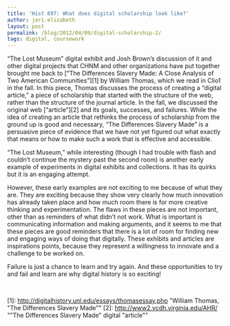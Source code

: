 ```yaml
---
title: 'Hist 697: What does digital scholarship look like?'
author: jeri.elizabeth
layout: post
permalink: /blog/2012/04/09/digital-scholarship-2/
tags: digital, coursework
---
```

&#8220;The Lost Museum&#8221; digital exhibit and Josh Brown&#8217;s discussion of it and other digital projects that CHNM and other organizations have put together brought me back to [&#8220;The Differences Slavery Made: A Close Analysis of Two American Communities&#8221;][1] by William Thomas, which we read in Clio1 in the fall. In this piece, Thomas discusses the process of creating a &#8220;digital article,&#8221; a piece of scholarship that started with the structure of the web, rather than the structure of the journal article. In the fall, we discussed the original web [&#8220;article&#8221;][2] and its goals, successes, and failures. While the idea of creating an article that rethinks the process of scholarship from the ground up is good and necessary, &#8220;The Differences Slavery Made&#8221; is a persuasive piece of evidence that we have not yet figured out what exactly that means or how to make such a work that is effective and accessible.

&#8220;The Lost Museum,&#8221; while interesting (though I had trouble with flash and couldn&#8217;t continue the mystery past the second room) is another early example of experiments in digital exhibits and collections. It has its quirks but it is an engaging attempt.

However, these early examples are not exciting to me because of what they are. They are exciting because they show very clearly how much innovation has already taken place and how much room there is for more creative thinking and experimentation. The flaws in these pieces are not important, other than as reminders of what didn&#8217;t not work. What is important is communicating information and making arguments, and it seems to me that these pieces are good reminders that there is a lot of room for finding new and engaging ways of doing that digitally. These exhibits and articles are inspirations points, because they represent a willingness to innovate and a challenge to be worked on.

Failure is just a chance to learn and try again. And these opportunities to try and fail and learn are why digital history is so exciting!

&nbsp;

 [1]: http://digitalhistory.unl.edu/essays/thomasessay.php "William Thomas, "The Differences Slavery Made""
 [2]: http://www2.vcdh.virginia.edu/AHR/ ""The Differences Slavery Made" digital "article""